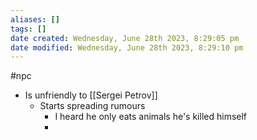 ```yaml
---
aliases: []
tags: []
date created: Wednesday, June 28th 2023, 8:29:05 pm
date modified: Wednesday, June 28th 2023, 8:29:10 pm
---
```


#npc

- Is unfriendly to [[Sergei Petrov]]
	- Starts spreading rumours
		- I heard he only eats animals he's killed himself
		- 